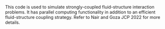 This code is used to simulate strongly-coupled fluid-structure interaction problems. It has parallel computing functionality in addition to an efficient fluid-structure coupling strategy. Refer to Nair and Goza JCP 2022 for more details.
